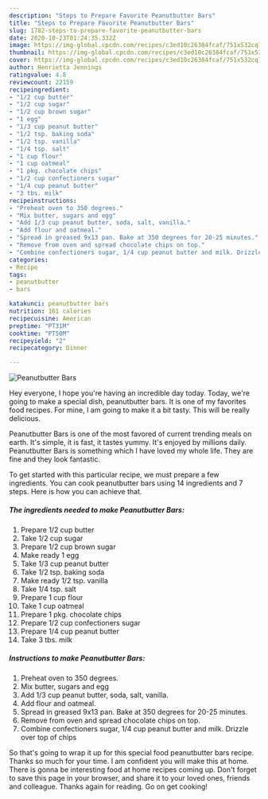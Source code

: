 ```yaml
---
description: "Steps to Prepare Favorite Peanutbutter Bars"
title: "Steps to Prepare Favorite Peanutbutter Bars"
slug: 1782-steps-to-prepare-favorite-peanutbutter-bars
date: 2020-10-23T01:24:35.332Z
image: https://img-global.cpcdn.com/recipes/c3ed10c26384fcaf/751x532cq70/peanutbutter-bars-recipe-main-photo.jpg
thumbnail: https://img-global.cpcdn.com/recipes/c3ed10c26384fcaf/751x532cq70/peanutbutter-bars-recipe-main-photo.jpg
cover: https://img-global.cpcdn.com/recipes/c3ed10c26384fcaf/751x532cq70/peanutbutter-bars-recipe-main-photo.jpg
author: Henrietta Jennings
ratingvalue: 4.8
reviewcount: 22159
recipeingredient:
- "1/2 cup butter"
- "1/2 cup sugar"
- "1/2 cup brown sugar"
- "1 egg"
- "1/3 cup peanut butter"
- "1/2 tsp. baking soda"
- "1/2 tsp. vanilla"
- "1/4 tsp. salt"
- "1 cup flour"
- "1 cup oatmeal"
- "1 pkg. chocolate chips"
- "1/2 cup confectioners sugar"
- "1/4 cup peanut butter"
- "3 tbs. milk"
recipeinstructions:
- "Preheat oven to 350 degrees."
- "Mix butter, sugars and egg"
- "Add 1/3 cup peanut butter, soda, salt, vanilla."
- "Add flour and oatmeal."
- "Spread in greased 9x13 pan. Bake at 350 degrees for 20-25 minutes."
- "Remove from oven and spread chocolate chips on top."
- "Combine confectioners sugar, 1/4 cup peanut butter and milk. Drizzle over top of chips"
categories:
- Recipe
tags:
- peanutbutter
- bars

katakunci: peanutbutter bars 
nutrition: 161 calories
recipecuisine: American
preptime: "PT31M"
cooktime: "PT50M"
recipeyield: "2"
recipecategory: Dinner

---
```



![Peanutbutter Bars](https://img-global.cpcdn.com/recipes/c3ed10c26384fcaf/751x532cq70/peanutbutter-bars-recipe-main-photo.jpg)

Hey everyone, I hope you're having an incredible day today. Today, we're going to make a special dish, peanutbutter bars. It is one of my favorites food recipes. For mine, I am going to make it a bit tasty. This will be really delicious.



Peanutbutter Bars is one of the most favored of current trending meals on earth. It's simple, it is fast, it tastes yummy. It's enjoyed by millions daily. Peanutbutter Bars is something which I have loved my whole life. They are fine and they look fantastic.


To get started with this particular recipe, we must prepare a few ingredients. You can cook peanutbutter bars using 14 ingredients and 7 steps. Here is how you can achieve that.

<!--inarticleads1-->

##### The ingredients needed to make Peanutbutter Bars:

1. Prepare 1/2 cup butter
1. Take 1/2 cup sugar
1. Prepare 1/2 cup brown sugar
1. Make ready 1 egg
1. Take 1/3 cup peanut butter
1. Take 1/2 tsp. baking soda
1. Make ready 1/2 tsp. vanilla
1. Take 1/4 tsp. salt
1. Prepare 1 cup flour
1. Take 1 cup oatmeal
1. Prepare 1 pkg. chocolate chips
1. Prepare 1/2 cup confectioners sugar
1. Prepare 1/4 cup peanut butter
1. Take 3 tbs. milk




<!--inarticleads2-->

##### Instructions to make Peanutbutter Bars:

1. Preheat oven to 350 degrees.
1. Mix butter, sugars and egg
1. Add 1/3 cup peanut butter, soda, salt, vanilla.
1. Add flour and oatmeal.
1. Spread in greased 9x13 pan. Bake at 350 degrees for 20-25 minutes.
1. Remove from oven and spread chocolate chips on top.
1. Combine confectioners sugar, 1/4 cup peanut butter and milk. Drizzle over top of chips




So that's going to wrap it up for this special food peanutbutter bars recipe. Thanks so much for your time. I am confident you will make this at home. There is gonna be interesting food at home recipes coming up. Don't forget to save this page in your browser, and share it to your loved ones, friends and colleague. Thanks again for reading. Go on get cooking!
